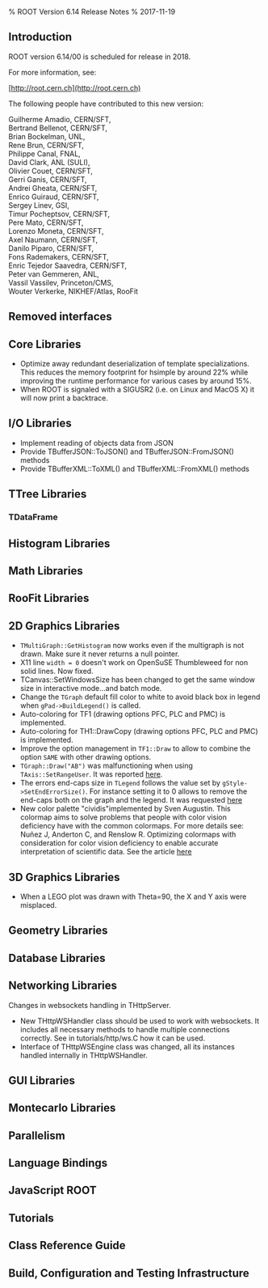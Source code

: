 % ROOT Version 6.14 Release Notes
% 2017-11-19

<a name="TopOfPage"></a>

## Introduction

ROOT version 6.14/00 is scheduled for release in 2018.

For more information, see:

[http://root.cern.ch](http://root.cern.ch)

The following people have contributed to this new version:

 Guilherme Amadio, CERN/SFT,\
 Bertrand Bellenot, CERN/SFT,\
 Brian Bockelman, UNL,\
 Rene Brun, CERN/SFT,\
 Philippe Canal, FNAL,\
 David Clark, ANL (SULI),\
 Olivier Couet, CERN/SFT,\
 Gerri Ganis, CERN/SFT,\
 Andrei Gheata, CERN/SFT,\
 Enrico Guiraud, CERN/SFT,\
 Sergey Linev, GSI,\
 Timur Pocheptsov, CERN/SFT,\
 Pere Mato, CERN/SFT,\
 Lorenzo Moneta, CERN/SFT,\
 Axel Naumann, CERN/SFT,\
 Danilo Piparo, CERN/SFT,\
 Fons Rademakers, CERN/SFT,\
 Enric Tejedor Saavedra, CERN/SFT,\
 Peter van Gemmeren, ANL,\
 Vassil Vassilev, Princeton/CMS,\
 Wouter Verkerke, NIKHEF/Atlas, RooFit

## Removed interfaces

## Core Libraries
   - Optimize away redundant deserialization of template specializations. This reduces the memory footprint for hsimple
     by around 22% while improving the runtime performance for various cases by around 15%.
   - When ROOT is signaled with a SIGUSR2 (i.e. on Linux and MacOS X) it will now print a backtrace.

## I/O Libraries
   - Implement reading of objects data from JSON
   - Provide TBufferJSON::ToJSON() and TBufferJSON::FromJSON() methods
   - Provide TBufferXML::ToXML() and TBufferXML::FromXML() methods

## TTree Libraries

### TDataFrame

## Histogram Libraries

## Math Libraries

## RooFit Libraries

## 2D Graphics Libraries
   - `TMultiGraph::GetHistogram` now works even if the multigraph is not drawn. Make sure
     it never returns a null pointer.
   - X11 line `width = 0` doesn't work on OpenSuSE Thumbleweed for non solid lines. Now fixed.
   - TCanvas::SetWindowsSize has been changed to get the same window size in interactive mode…and batch mode.
   - Change the `TGraph` default fill color to white to avoid black box in legend
     when `gPad->BuildLegend()` is called.
   - Auto-coloring for TF1 (drawing options PFC, PLC and PMC) is implemented.
   - Auto-coloring for TH1::DrawCopy (drawing options PFC, PLC and PMC) is implemented.
   - Improve the option management in `TF1::Draw` to allow to combine the option
     `SAME` with other drawing options.
   - `TGraph::Draw("AB")` was malfunctioning when using `TAxis::SetRangeUser`.
      It was reported [here](https://sft.its.cern.ch/jira/browse/ROOT-9144).
   - The errors end-caps size in `TLegend` follows the value set by `gStyle->SetEndErrorSize()`.
     For instance setting it to 0 allows to remove the end-caps both on the graph and the legend.
     It was requested [here](https://sft.its.cern.ch/jira/browse/ROOT-9184)
   - New color palette "cividis"implemented by Sven Augustin.
     This colormap aims to solve problems that people with color vision deficiency have
     with the common colormaps. For more details see:
     Nuñez J, Anderton C, and Renslow R. Optimizing colormaps with consideration
     for color vision deficiency to enable accurate interpretation of scientific data.
     See the article [here](https://arxiv.org/abs/1712.01662)

## 3D Graphics Libraries
  - When a LEGO plot was drawn with Theta=90, the X and Y axis were misplaced.

## Geometry Libraries

## Database Libraries

## Networking Libraries

Changes in websockets handling in THttpServer.
   - New THttpWSHandler class should be used to work with websockets.
     It includes all necessary methods to handle multiple connections correctly.
     See in tutorials/http/ws.C how it can be used.
   - Interface of THttpWSEngine class was changed, all its instances handled internally in THttpWSHandler.

## GUI Libraries

## Montecarlo Libraries

## Parallelism

## Language Bindings

## JavaScript ROOT

## Tutorials

## Class Reference Guide

## Build, Configuration and Testing Infrastructure


